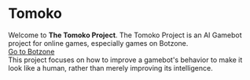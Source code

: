 # Tomoko

Welcome to <b>The Tomoko Project</b>. The Tomoko Project is an AI Gamebot project for online games, especially games on Botzone.<br/>
<a href="http://www.botzone.org">Go to Botzone</a><br/>
This project focuses on how to improve a gamebot's behavior to make it look like a human, rather than merely improving its intelligence.<br/>
